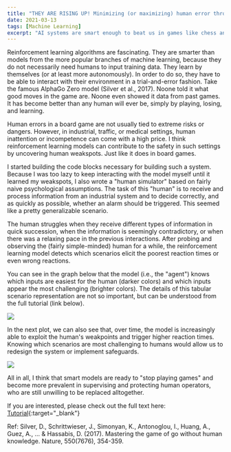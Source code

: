 ```yaml
---
title: "THEY ARE RISING UP! Minimizing (or maximizing) human error through reinforcement learning algorithms"
date: 2021-03-13
tags: [Machine Learning]
excerpt: "AI systems are smart enough to beat us in games like chess and Go. Why not use it to detect human weaknesses elsewhere?"
---
```


Reinforcement learning algorithms are fascinating. They are smarter than models from the more popular branches of machine learning, because they do not necessarily need humans to input training data. They learn by themselves (or at least more autonomously). In order to do so, they have to be able to interact with their environment in a trial-and-error fashion. Take the famous AlphaGo Zero model (Silver et al., 2017). Noone told it what good moves in the game are. Noone even showed it data from past games. It has become better than any human will ever be, simply by playing, losing, and learning. 

Human errors in a board game are not usually tied to extreme risks or dangers. However, in industrial, traffic, or medical settings, human inattention or incompetence can come with a high price. I think reinforcement learning models can contribute to the safety in such settings by uncovering human weakspots. Just like it does in board games. 

I started building the code blocks necessary for building such a system. Because I was too lazy to keep interacting with the model myself until it learned my weakspots, I also wrote a "human simulator" based on fairly naive psychological assumptions.
The task of this "human" is to receive and process information from an industrial system and to decide correctly, and as quickly as possible, whether an alarm should be triggered. This seemed like a pretty generalizable scenario.

The human struggles when they receive different types of information in quick succession, when the information is seemingly contradictory, or when there was a relaxing pace in the previous interactions. After probing and observing the (fairly simple-minded) human for a while, the reinforcement learning model detects which scenarios elicit the poorest reaction times or even wrong reactions.

You can see in the graph below that the model (i.e., the "agent") knows which inputs are easiest for the human (darker colors) and which inputs appear the most challenging (brighter colors). The details of this tabular scenario representation are not so important, but can be understood from the full tutorial (link below).

<img src="{{site.baseurl}}/assets/heatmap.png">

In the next plot, we can also see that, over time, the model is increasingly able to exploit the human's weakpoints and trigger higher reaction times. Knowing which scenarios are most challenging to humans would allow us to redesign the system or implement safeguards. 

<img src="{{site.baseurl}}/assets/learning curve.png">

All in all, I think that smart models are ready to "stop playing games" and become more prevalent in supervising and protecting human operators, who are still unwilling to be replaced alltogether.

If you are interested, please check out the full text here: [Tutorial](https://osf.io/bg4e7/){:target="_blank"}


Ref:
Silver, D., Schrittwieser, J., Simonyan, K., Antonoglou, I., Huang, A., Guez, A., ... & Hassabis, D. (2017). Mastering the game of go without human knowledge. Nature, 550(7676), 354-359.